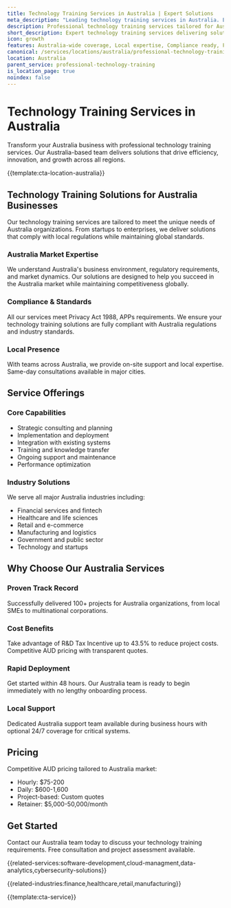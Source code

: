 ```yaml
---
title: Technology Training Services in Australia | Expert Solutions
meta_description: "Leading technology training services in Australia. Expert teams, proven results, R&D Tax Incentive up to 43.5%. Get started today."
description: Professional technology training services tailored for Australia businesses
short_description: Expert technology training services delivering solutions across Australia.
icon: growth
features: Australia-wide coverage, Local expertise, Compliance ready, Fast deployment, Cost-effective, Proven results
canonical: /services/locations/australia/professional-technology-training-australia.html
location: Australia
parent_service: professional-technology-training
is_location_page: true
noindex: false
---
```


# Technology Training Services in Australia

Transform your Australia business with professional technology training services. Our Australia-based team delivers solutions that drive efficiency, innovation, and growth across all regions.

{{template:cta-location-australia}}

## Technology Training Solutions for Australia Businesses

Our technology training services are tailored to meet the unique needs of Australia organizations. From startups to enterprises, we deliver solutions that comply with local regulations while maintaining global standards.

### Australia Market Expertise

We understand Australia's business environment, regulatory requirements, and market dynamics. Our solutions are designed to help you succeed in the Australia market while maintaining competitiveness globally.

### Compliance & Standards

All our services meet Privacy Act 1988, APPs requirements. We ensure your technology training solutions are fully compliant with Australia regulations and industry standards.

### Local Presence

With teams across Australia, we provide on-site support and local expertise. Same-day consultations available in major cities.

## Service Offerings

### Core Capabilities
- Strategic consulting and planning
- Implementation and deployment
- Integration with existing systems
- Training and knowledge transfer
- Ongoing support and maintenance
- Performance optimization

### Industry Solutions
We serve all major Australia industries including:
- Financial services and fintech
- Healthcare and life sciences
- Retail and e-commerce
- Manufacturing and logistics
- Government and public sector
- Technology and startups

## Why Choose Our Australia Services

### Proven Track Record
Successfully delivered 100+ projects for Australia organizations, from local SMEs to multinational corporations.

### Cost Benefits
Take advantage of R&D Tax Incentive up to 43.5% to reduce project costs. Competitive AUD pricing with transparent quotes.

### Rapid Deployment
Get started within 48 hours. Our Australia team is ready to begin immediately with no lengthy onboarding process.

### Local Support
Dedicated Australia support team available during business hours with optional 24/7 coverage for critical systems.

## Pricing

Competitive AUD pricing tailored to Australia market:
- Hourly: $75-200
- Daily: $600-1,600
- Project-based: Custom quotes
- Retainer: $5,000-50,000/month

## Get Started

Contact our Australia team today to discuss your technology training requirements. Free consultation and project assessment available.

{{related-services:software-development,cloud-managment,data-analytics,cybersecurity-solutions}}

{{related-industries:finance,healthcare,retail,manufacturing}}

{{template:cta-service}}
